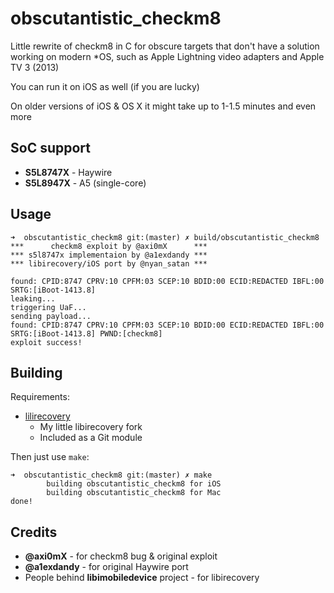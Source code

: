 # obscutantistic_checkm8

Little rewrite of checkm8 in C for obscure targets that don't have a solution working on modern \*OS, such as Apple Lightning video adapters and Apple TV 3 (2013)

You can run it on iOS as well (if you are lucky)

On older versions of iOS & OS X it might take up to 1-1.5 minutes and even more

## SoC support

* **S5L8747X** - Haywire
* **S5L8947X** - A5 (single-core)

## Usage

```
➜  obscutantistic_checkm8 git:(master) ✗ build/obscutantistic_checkm8                                                                      
***      checkm8 exploit by @axi0mX      ***
*** s5l8747x implementaion by @a1exdandy ***
*** libirecovery/iOS port by @nyan_satan ***

found: CPID:8747 CPRV:10 CPFM:03 SCEP:10 BDID:00 ECID:REDACTED IBFL:00 SRTG:[iBoot-1413.8]
leaking...
triggering UaF...
sending payload...
found: CPID:8747 CPRV:10 CPFM:03 SCEP:10 BDID:00 ECID:REDACTED IBFL:00 SRTG:[iBoot-1413.8] PWND:[checkm8]
exploit success!
```

## Building

Requirements:

* [lilirecovery](https://github.com/NyanSatan/lilirecovery)
    * My little libirecovery fork
    * Included as a Git module

Then just use `make`:

```
➜  obscutantistic_checkm8 git:(master) ✗ make                                                                                       
        building obscutantistic_checkm8 for iOS
        building obscutantistic_checkm8 for Mac
done!
```

## Credits

* **@axi0mX** - for checkm8 bug & original exploit
* **@a1exdandy** - for original Haywire port
* People behind **libimobiledevice** project - for libirecovery
